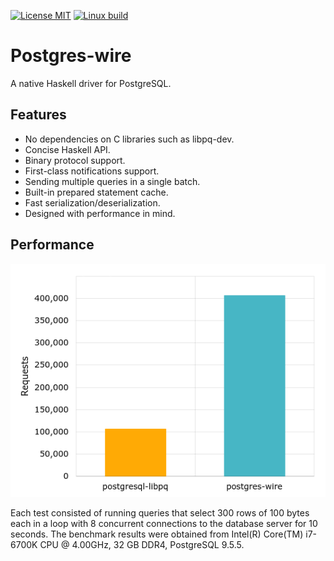 [![License MIT][badge-license]][license]
[![Linux build][badge-travis]][travis]
# Postgres-wire
A native Haskell driver for PostgreSQL.

## Features ##
* No dependencies on C libraries such as libpq-dev.
* Concise Haskell API.
* Binary protocol support.
* First-class notifications support.
* Sending multiple queries in a single batch.
* Built-in prepared statement cache.
* Fast serialization/deserialization.
* Designed with performance in mind.

## Performance ##

![Requests](.images/requests.png)

Each test consisted of running queries that select 300 rows of 100 bytes each in a loop with 8 concurrent connections to the database server for 10 seconds. The benchmark results were obtained from Intel(R) Core(TM) i7-6700K CPU @ 4.00GHz, 32 GB DDR4, PostgreSQL 9.5.5.



[badge-travis]: https://img.shields.io/travis/postgres-haskell/postgres-wire.svg
[travis]: https://travis-ci.org/postgres-haskell/postgres-wire
[badge-license]: https://img.shields.io/badge/license-MIT-blue.svg?dummy
[license]: https://github.com/postgres-haskell/postgres-wire/blob/master/LICENSE
